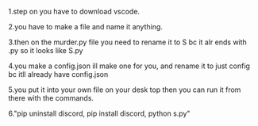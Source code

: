 1.step on you have to download vscode.

2.you have to make a file and name it anything. 

3.then on the murder.py file you need to rename it to S bc it alr ends with .py so it looks like S.py

4.you make a config.json ill make one for you, and rename it to just config bc itll already have config.json 

5.you put it into your own file on your desk top then you can run it from there with the commands. 

6."pip uninstall discord, pip install discord, python s.py" 
